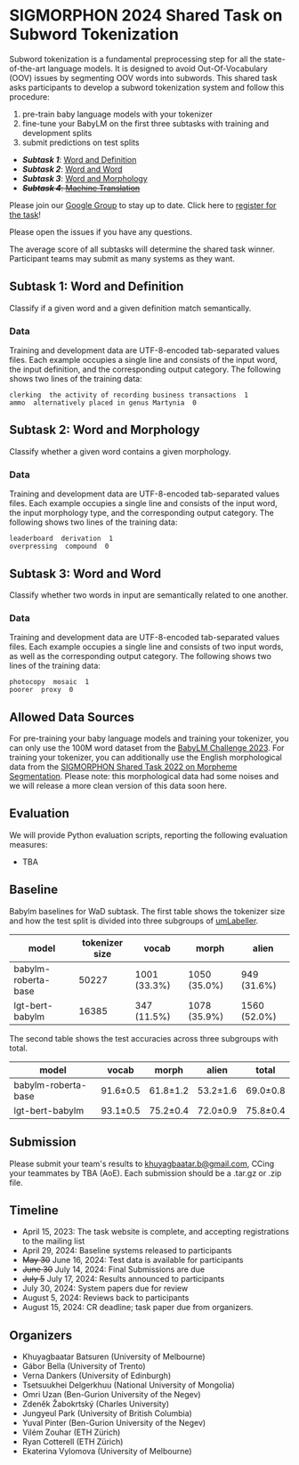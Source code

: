 # SIGMORPHON 2024 Shared Task on Subword Tokenization

Subword tokenization is a fundamental preprocessing step for all the state-of-the-art language models. It is designed to avoid Out-Of-Vocabulary (OOV) issues by segmenting OOV words into subwords. This shared task asks participants to develop a subword tokenization system and follow this procedure: 

1.  pre-train baby language models with your tokenizer
2.  fine-tune your BabyLM on the first three subtasks with training and development splits
3.  submit predictions on test splits

+ ***Subtask 1***: [Word and Definition](https://github.com/sigmorphon/2024TokenST#)
+ ***Subtask 2***: [Word and Word](https://github.com/sigmorphon/2024TokenST#)
+ ***Subtask 3***: [Word and Morphology](https://github.com/sigmorphon/2024TokenST#)
+ <s>***Subtask 4***: [Machine Translation](https://github.com/sigmorphon/2024TokenST#) </s>

Please join our [Google Group](https://groups.google.com/forum/#!forum/sigmorphon-subword-tokenization/join) to stay up to date.
Click here to [register for the task](https://forms.gle/TQX2xu6pGrfTW3jt9)!

Please open the issues if you have any questions.

The average score of all subtasks will determine the shared task winner. Participant teams may submit as many systems as they want.

## Subtask 1: Word and Definition
Classify if a given word and a given definition match semantically.

### Data
Training and development data are UTF-8-encoded tab-separated values files. Each example occupies a single line and consists of the input word, the input definition, and the corresponding output category. The following shows two lines of the training data:
    
    clerking  the activity of recording business transactions  1
    ammo  alternatively placed in genus Martynia  0

## Subtask 2: Word and Morphology
Classify whether a given word contains a given morphology.

### Data
Training and development data are UTF-8-encoded tab-separated values files. Each example occupies a single line and consists of the input word, the input morphology type, and the corresponding output category. The following shows two lines of the training data:
    
    leaderboard  derivation  1
    overpressing  compound  0

## Subtask 3: Word and Word
Classify whether two words in input are semantically related to one another.

### Data
Training and development data are UTF-8-encoded tab-separated values files. Each example occupies a single line and consists of two input words, as well as the corresponding output category. The following shows two lines of the training data:
    
    photocopy  mosaic  1
    poorer  proxy  0

## Allowed Data Sources
For pre-training your baby language models and training your tokenizer, you can only use the 100M word dataset from the [BabyLM Challenge 2023](https://babylm.github.io/archive_2023.html). For training your tokenizer, you can additionally use the English morphological data from the [SIGMORPHON Shared Task 2022 on Morpheme Segmentation](https://github.com/sigmorphon/2022SegmentationST). Please note: this morphological data had some noises and we will release a more clean version of this data soon here. 


## Evaluation

We will provide Python evaluation scripts, reporting the following evaluation measures:

- TBA

## Baseline

Babylm baselines for WaD subtask. The first table shows the tokenizer size and how the test split is divided into three subgroups of [umLabeller](https://github.com/unimorph/umLabeller).

|   model                |   tokenizer size  |   vocab         |   morph          |   alien         |
|------------------------|-------------------|-----------------|------------------|-----------------|
|   babylm-roberta-base  |   50227           |   1001 (33.3%)  |   1050 (35.0%)   |    949 (31.6%)  |
|   lgt-bert-babylm      |   16385           |    347 (11.5%)  |   1078 (35.9%)   |   1560 (52.0%)  |

The second table shows the test accuracies across three subgroups with total.

|   model                |   vocab     |   morph     |   alien     |   total     |
|------------------------|-------------|-------------|-------------|-------------|
|   babylm-roberta-base  |   91.6±0.5  |   61.8±1.2  |   53.2±1.6  |   69.0±0.8  |
|   lgt-bert-babylm      |   93.1±0.5  |   75.2±0.4  |   72.0±0.9  |   75.8±0.4  |


## Submission

Please submit your team's results to khuyagbaatar.b@gmail.com, CCing your teammates by TBA (AoE). Each submission should be a .tar.gz or .zip file.

## Timeline

- April 15, 2023: The task website is complete, and accepting registrations to the mailing list
- April 29, 2024: Baseline systems released to participants
- <s>May 30</s> June 16, 2024: Test data is available for participants
- <s>June 30</s> July 14, 2024: Final Submissions are due
- <s>July 5</s> July 17, 2024: Results announced to participants
- July 30, 2024: System papers due for review
- August 5, 2024: Reviews back to participants
- August 15, 2024: CR deadline; task paper due from organizers.

## Organizers
- Khuyagbaatar Batsuren (University of Melbourne)
- Gábor Bella (University of Trento)
- Verna Dankers (University of Edinburgh)
- Tsetsuukhei Delgerkhuu (National University of Mongolia)
- Omri Uzan (Ben-Gurion University of the Negev)
- Zdeněk Žabokrtský (Charles University)
- Jungyeul Park (University of British Columbia)
- Yuval Pinter (Ben-Gurion University of the Negev)
- Vilém Zouhar (ETH Zürich)
- Ryan Cotterell (ETH Zürich)
- Ekaterina Vylomova (University of Melbourne)
